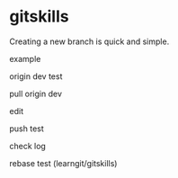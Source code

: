 # gitskills

Creating a new branch is quick and simple.

example

origin dev test

pull origin dev

edit

push test

check log

rebase test (learngit/gitskills)

